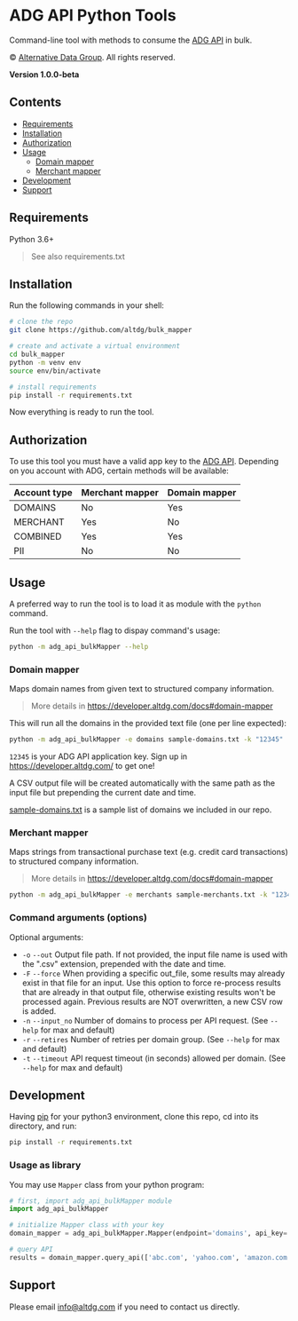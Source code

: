 # ADG API Python Tools
Command-line tool with methods to consume the [ADG API](https://developer.altdg.com) in bulk.

© [Alternative Data Group](https://www.altdg.com/). All rights reserved.

**Version 1.0.0-beta**


## Contents

* [Requirements](#requirements)
* [Installation](#installation)
* [Authorization](#authorization)
* [Usage](#usage)
    * [Domain mapper](#domain-mapper)
    * [Merchant mapper](#merchant-mapper)
* [Development](#development)
* [Support](#support)


## Requirements

Python 3.6+
> See also requirements.txt


## Installation

Run the following commands in your shell:

```sh
# clone the repo
git clone https://github.com/altdg/bulk_mapper

# create and activate a virtual environment
cd bulk_mapper
python -m venv env
source env/bin/activate

# install requirements
pip install -r requirements.txt
```

Now everything is ready to run the tool.

## Authorization

To use this tool you must have a valid app key to the [ADG API](https://developer.altdg.com).
Depending on you account with ADG, certain methods will be available:

Account type | Merchant mapper | Domain mapper
------------ | ------------- | -------------
DOMAINS | No | Yes
MERCHANT | Yes | No
COMBINED | Yes | Yes
PII | No | No


## Usage

A preferred way to run the tool is to load it as module with the `python` command.

Run the tool with `--help` flag to dispay command's usage:

```sh
python -m adg_api_bulkMapper --help
```

### Domain mapper

Maps domain names from given text to structured company information.
> More details in https://developer.altdg.com/docs#domain-mapper

This will run all the domains in the provided text file (one per line expected):

```sh
python -m adg_api_bulkMapper -e domains sample-domains.txt -k "12345"
```

`12345` is your ADG API application key. Sign up in https://developer.altdg.com/ to get one!

A CSV output file will be created automatically with the same path as the input file but prepending the current date and time.

[sample-domains.txt](sample-domains.txt) is a sample list of domains we included in our repo.

### Merchant mapper

Maps strings from transactional purchase text (e.g. credit card transactions) to structured company information.
> More details in https://developer.altdg.com/docs#domain-mapper

```sh
python -m adg_api_bulkMapper -e merchants sample-merchants.txt -k "12345"
```

### Command arguments (options)

Optional arguments:

* `-o` `--out` Output file path. If not provided, the input file name is used with the ".csv" extension, prepended with the date and time.
* `-F` `--force` When providing a specific out_file, some results may already exist in that file for an input.
                 Use this option to force re-process results that are already in that output file, otherwise existing
                 results won't be processed again. Previous results are NOT overwritten, a new CSV row is added.
* `-n` `--input_no` Number of domains to process per API request. (See `--help` for max and default)
* `-r` `--retires` Number of retries per domain group. (See `--help` for max and default)
* `-t` `--timeout` API request timeout (in seconds) allowed per domain. (See `--help` for max and default)


## Development

Having [pip](https://pip.pypa.io/en/stable/installing/) for your python3 environment, clone this repo, cd into its directory, and run:

```sh
pip install -r requirements.txt
```

### Usage as library

You may use `Mapper` class from your python program:

```python
# first, import adg_api_bulkMapper module
import adg_api_bulkMapper

# initialize Mapper class with your key
domain_mapper = adg_api_bulkMapper.Mapper(endpoint='domains', api_key='12345')

# query API
results = domain_mapper.query_api(['abc.com', 'yahoo.com', 'amazon.com'])
```


## Support

Please email info@altdg.com if you need to contact us directly.
